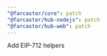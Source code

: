 ```yaml
---
"@farcaster/core": patch
"@farcaster/hub-nodejs": patch
"@farcaster/hub-web": patch
---
```


Add EIP-712 helpers
